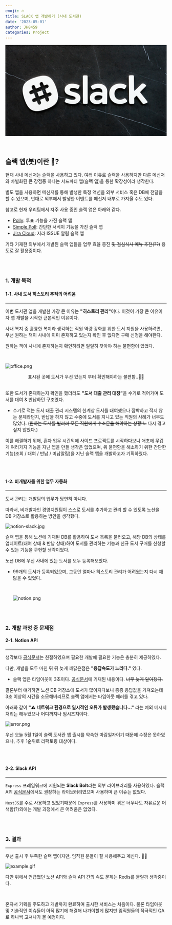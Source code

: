 ```yaml
---
emoji: 🔥
title: SLACK 앱 개발하기 (사내 도서관)
date: '2023-05-01'
author: JH8459
categories: Project
---
```


![project-slack.jpg](../../assets/project-slack.jpg)

<br>

## 슬랙 앱(봇)이란 🤔?

현재 사내 메신저는 슬랙을 사용하고 있다. 여러 이유로 슬랙을 사용하지만 다른 메신저와 차별화된 큰 강점중 하나는 서드파티 앱(슬랙 앱)을 통한 확장성이라 생각한다.

별도 앱을 사용하면 메신저를 통해 발생한 특정 액션을 외부 서비스 혹은 DB에 전달을 할 수 있으며, 반대로 외부에서 발생한 이벤트를 메신저 내부로 가져올 수도 있다.

참고로 현재 우리팀에서 자주 사용 중인 슬랙 앱은 아래와 같다.

- <a href="https://insahr.slack.com/apps/A04E6JX41-polly?tab=more_info" target="_blank">Polly</a>: 투표 기능을 가진 슬랙 앱
- <a href="https://insahr.slack.com/apps/A0HFW7MR6-simple-poll?tab=more_info" target="_blank">Simple Poll</a>: 간단한 서베이 기능을 가진 슬랙 앱
- <a href="https://insahr.slack.com/apps/A2RPP3NFR-jira-cloud?tab=more_info" target="_blank">Jira Cloud</a>: 지라 ISSUE 알림 슬랙 앱

기타 기재한 외부에서 개발된 슬랙 앱들을 업무 효율 증진 ~~및 점심식사 메뉴 추천(??)~~ 용도로 잘 활용중이다.

<br>
<br>

### 1. 개발 목적

#### 1-1. 사내 도서 히스토리 추적의 어려움

---

이번 도서관 앱을 개발한 가장 큰 이유는 <strong>"히스토리 관리"</strong>이다. 이것이 가장 큰 이유이자 앱 개발을 시작한 근본적인 이유이다.

사내 복지 중 훌륭한 복지라 생각하는 직원 역량 강화를 위한 도서 지원을 사용하려면, 우선 원하는 책이 사내에 이미 존재하고 있는지 확인 후 없다면 구매 신청을 해야한다.

원하는 책이 사내에 존재하는지 확인하려면 일일히 찾아야 하는 불편함이 있었다.

<br>

![office.png](/office.png)
<center>표시된 곳에 도서가 우선 있는지 부터 확인해야하는 불편함..😮‍💨</center><br>

또한 도서가 존재하는지 확인을 했더라도 <strong>"도서 대출 관리 대장"</strong>을 수기로 적어가며 도서를 대여 & 반납하던 구조였다.

- 수기로 적는 도서 대출 관리 시스템의 한계상 도서를 대여했으나 깜빡하고 적지 않는 문제라던지, 반납을 하지 않고 수중에 도서를 지니고 있는 직원의 사례가 너무도 많았다. (~~원하는 도서를 빌리러 모든 직원에게 수소문을 해야하는 상황!!..~~ 다시 겪고 싶지 않았다.)

이를 해결하기 위해, 혼자 업무 시간외에 사이드 프로젝트를 시작하다보니 애초에 무겁게 여러가지 기능을 지닌 앱을 만들 생각은 없었으며, 위 불편함을 해소하기 위한 간단한 기능(조회 / 대여 / 반납 / 미납알림)을 지닌 슬랙 앱을 개발하고자 기획하였다.

<br>
<br>

#### 1-2. 비개발자를 위한 업무 자동화

---

도서 관리는 개발팀의 업무가 당연히 아니다.

따라서, 비개발자인 경영지원팀이 스스로 도서를 추가하고 관리 할 수 있도록 노션을 DB 저장소로 활용하는 방안을 생각했다.

![notion-slack.jpg](/notion-slack.jpg)<br>

슬랙 앱을 통해 노션에 기재된 DB를 활용하여 도서 목록을 불러오고, 해당 DB의 상태를 업데이트(대여 상태 & 반납 상태)하여 도서를 관리하는 기능과 신규 도서 구매를 신청할 수 있는 기능을 구현할 생각이었다.

노션 DB에 우선 사내에 있는 도서를 모두 등록해보았다.

- 99개의 도서가 등록되었으며, 그동안 얼마나 히스토리 관리가 어려웠는지 다시 깨닳을 수 있었다.

  <br>

  ![notion.png](/notion.png)<br>

<br>
<br>

### 2. 개발 과정 중 문제점

#### 2-1. Notion API

---

생각보다 <a href="https://developers.notion.com/docs/getting-started" target="_blank">공식문서</a>는 친절하였으며 필요한 개발에 필요한 기능은 충분히 제공하였다.

다만, 개발을 모두 마친 뒤 뒤 늦게 깨닳은점은 **"응답속도가 느리다."** 였다.

- 슬랙 앱은 타임아웃이 3초이다. <a href="https://api.slack.com/interactivity/slash-commands#responding_to_a_command" target="_blank">공식문서</a>에 기재된 내용이다. ~~너무 늦게 알아챘다.~~

결론부터 얘기하면 노션 DB 저장소에 도서가 많아지다보니 종종 응답값을 가져오는데 3초 이상의 시간을 소모해버리므로 슬랙 앱에서는 타임아웃 에러를 겪고 있다.

아래와 같이 <strong>"⚠️ 네트워크 환경으로 일시적인 오류가 발생했습니다..."</strong> 라는 예외 메시지처리는 해두었으나 어디까지나 임시조치이다.

![error.png](/error.png)<br>

우선 오늘 5월 1일이 슬랙 도서관 앱 출시를 약속한 마감일자이기 때문에 수정은 못하였으나, 추후 1순위로 리팩토링 대상이다.

<br>
<br>

#### 2-2. Slack API

---

`Express` 프레임워크에 지원되는 <strong>Slack Bolt</strong>라는 외부 라이브러리를 사용하였다. 슬랙 API <a href="https://slack.dev/bolt-js/concepts" target="_blank">공식문서</a>에서도 권장하는 라이브러리였으며 사용하며 큰 이슈는 없었다.

`NestJS`를 주로 사용하고 있었기때문에 `Express`를 사용하며 겪은 너무나도 자유료운 어색함(?)외에는 개발 과정에서 큰 어려움은 없었다.

<br>
<br>

### 3. 결과

---

우선 출시 후 부족한 슬랙 앱이지만, 임직원 분들이 잘 사용해주고 계신다. 🙇‍♂️

![example.gif](/example.gif)<br>

다만 위에서 언급했던 노션 API와 슬랙 API 간의 속도 문제는 Redis를 물릴까 생각중이다.

  <br>

혼자서 기획을 주도하고 개발까지 완료하여 출시한 서비스는 처음이다. 물론 타임아웃 및 기술적인 이슈들이 아직 많기에 해결해 나가야할게 많지만 임직원들의 적극적인 QA로 하나씩 고쳐나가 볼 예정이다.

<br>
<br>

